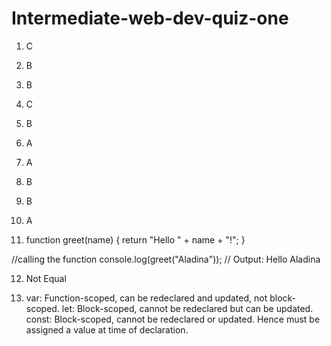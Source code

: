 # Intermediate-web-dev-quiz-one

1. C

2. B

3. B

4. C

5. B

6. A 

7. A

8. B

9. B

10. A

11.  function greet(name) {
    return "Hello " + name + "!";
}

//calling the function
console.log(greet("Aladina")); // Output: Hello Aladina


12. Not Equal

13.   var: Function-scoped, can be redeclared and updated, not block-scoped.
let: Block-scoped, cannot be redeclared but can be updated.
const: Block-scoped, cannot be redeclared or updated. Hence must be assigned a value at time of declaration.
